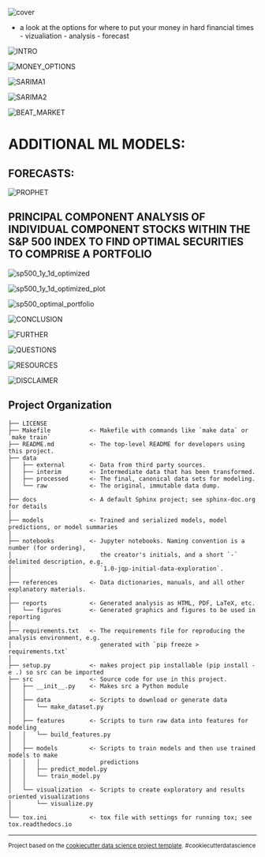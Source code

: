![cover](images/COVER.png)
* a look at the options for where to put your money in hard financial times - vizualiation - analysis - forecast


![INTRO](images/INTRO.png)


![MONEY_OPTIONS](images/MONEY_OPTIONS.png)


![SARIMA1](images/SARIMA1.png)


![SARIMA2](images/SARIMA2.png)


![BEAT_MARKET](images/BEAT_MARKET.png)

# ADDITIONAL ML MODELS:
## FORECASTS:
![PROPHET](images/PROPHET.png)


## PRINCIPAL COMPONENT ANALYSIS OF INDIVIDUAL COMPONENT STOCKS WITHIN THE S&P 500 INDEX TO FIND OPTIMAL SECURITIES TO COMPRISE A PORTFOLIO
![sp500_1y_1d_optimized](images/sp500_1y_1d_optimized.png)

![sp500_1y_1d_optimized_plot](images/sp500_1y_1d_optimized_plot.png)

![sp500_optimal_portfolio](images/sp500_1y_1d_optimal_portfolio.png)


![CONCLUSION](images/CONCLUSION.png)


![FURTHER](images/FURTHER.png)


![QUESTIONS](images/QUESTIONS.png)


![RESOURCES](images/RESOURCES.png)


![DISCLAIMER](images/DISCLAIMER.png)


Project Organization
------------

    ├── LICENSE
    ├── Makefile           <- Makefile with commands like `make data` or `make train`
    ├── README.md          <- The top-level README for developers using this project.
    ├── data
    │   ├── external       <- Data from third party sources.
    │   ├── interim        <- Intermediate data that has been transformed.
    │   ├── processed      <- The final, canonical data sets for modeling.
    │   └── raw            <- The original, immutable data dump.
    │
    ├── docs               <- A default Sphinx project; see sphinx-doc.org for details
    │
    ├── models             <- Trained and serialized models, model predictions, or model summaries
    │
    ├── notebooks          <- Jupyter notebooks. Naming convention is a number (for ordering),
    │                         the creator's initials, and a short `-` delimited description, e.g.
    │                         `1.0-jqp-initial-data-exploration`.
    │
    ├── references         <- Data dictionaries, manuals, and all other explanatory materials.
    │
    ├── reports            <- Generated analysis as HTML, PDF, LaTeX, etc.
    │   └── figures        <- Generated graphics and figures to be used in reporting
    │
    ├── requirements.txt   <- The requirements file for reproducing the analysis environment, e.g.
    │                         generated with `pip freeze > requirements.txt`
    │
    ├── setup.py           <- makes project pip installable (pip install -e .) so src can be imported
    ├── src                <- Source code for use in this project.
    │   ├── __init__.py    <- Makes src a Python module
    │   │
    │   ├── data           <- Scripts to download or generate data
    │   │   └── make_dataset.py
    │   │
    │   ├── features       <- Scripts to turn raw data into features for modeling
    │   │   └── build_features.py
    │   │
    │   ├── models         <- Scripts to train models and then use trained models to make
    │   │   │                 predictions
    │   │   ├── predict_model.py
    │   │   └── train_model.py
    │   │
    │   └── visualization  <- Scripts to create exploratory and results oriented visualizations
    │       └── visualize.py
    │
    └── tox.ini            <- tox file with settings for running tox; see tox.readthedocs.io


--------

<p><small>Project based on the <a target="_blank" href="https://drivendata.github.io/cookiecutter-data-science/">cookiecutter data science project template</a>. #cookiecutterdatascience</small></p>
